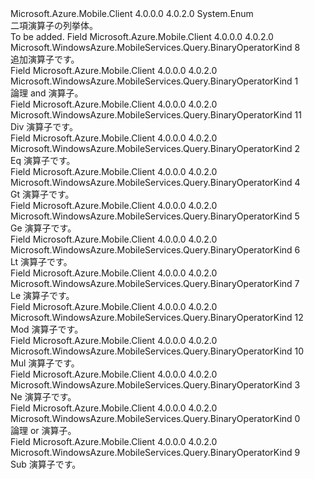 <Type Name="BinaryOperatorKind" FullName="Microsoft.WindowsAzure.MobileServices.Query.BinaryOperatorKind">
  <TypeSignature Language="C#" Value="public enum BinaryOperatorKind" />
  <TypeSignature Language="ILAsm" Value=".class public auto ansi sealed BinaryOperatorKind extends System.Enum" />
  <TypeSignature Language="DocId" Value="T:Microsoft.WindowsAzure.MobileServices.Query.BinaryOperatorKind" />
  <TypeSignature Language="VB.NET" Value="Public Enum BinaryOperatorKind" />
  <TypeSignature Language="F#" Value="type BinaryOperatorKind = " />
  <AssemblyInfo>
    <AssemblyName>Microsoft.Azure.Mobile.Client</AssemblyName>
    <AssemblyVersion>4.0.0.0</AssemblyVersion>
    <AssemblyVersion>4.0.2.0</AssemblyVersion>
  </AssemblyInfo>
  <Base>
    <BaseTypeName>System.Enum</BaseTypeName>
  </Base>
  <Docs>
    <summary>
            二項演算子の列挙体。
            </summary>
    <remarks>To be added.</remarks>
  </Docs>
  <Members>
    <Member MemberName="Add">
      <MemberSignature Language="C#" Value="Add" />
      <MemberSignature Language="ILAsm" Value=".field public static literal valuetype Microsoft.WindowsAzure.MobileServices.Query.BinaryOperatorKind Add = int32(8)" />
      <MemberSignature Language="DocId" Value="F:Microsoft.WindowsAzure.MobileServices.Query.BinaryOperatorKind.Add" />
      <MemberSignature Language="VB.NET" Value="Add" />
      <MemberSignature Language="F#" Value="Add = 8" Usage="Microsoft.WindowsAzure.MobileServices.Query.BinaryOperatorKind.Add" />
      <MemberType>Field</MemberType>
      <AssemblyInfo>
        <AssemblyName>Microsoft.Azure.Mobile.Client</AssemblyName>
        <AssemblyVersion>4.0.0.0</AssemblyVersion>
        <AssemblyVersion>4.0.2.0</AssemblyVersion>
      </AssemblyInfo>
      <ReturnValue>
        <ReturnType>Microsoft.WindowsAzure.MobileServices.Query.BinaryOperatorKind</ReturnType>
      </ReturnValue>
      <MemberValue>8</MemberValue>
      <Docs>
        <summary>
            追加演算子です。
            </summary>
      </Docs>
    </Member>
    <Member MemberName="And">
      <MemberSignature Language="C#" Value="And" />
      <MemberSignature Language="ILAsm" Value=".field public static literal valuetype Microsoft.WindowsAzure.MobileServices.Query.BinaryOperatorKind And = int32(1)" />
      <MemberSignature Language="DocId" Value="F:Microsoft.WindowsAzure.MobileServices.Query.BinaryOperatorKind.And" />
      <MemberSignature Language="VB.NET" Value="And" />
      <MemberSignature Language="F#" Value="And = 1" Usage="Microsoft.WindowsAzure.MobileServices.Query.BinaryOperatorKind.And" />
      <MemberType>Field</MemberType>
      <AssemblyInfo>
        <AssemblyName>Microsoft.Azure.Mobile.Client</AssemblyName>
        <AssemblyVersion>4.0.0.0</AssemblyVersion>
        <AssemblyVersion>4.0.2.0</AssemblyVersion>
      </AssemblyInfo>
      <ReturnValue>
        <ReturnType>Microsoft.WindowsAzure.MobileServices.Query.BinaryOperatorKind</ReturnType>
      </ReturnValue>
      <MemberValue>1</MemberValue>
      <Docs>
        <summary>
            論理 and 演算子。
            </summary>
      </Docs>
    </Member>
    <Member MemberName="Divide">
      <MemberSignature Language="C#" Value="Divide" />
      <MemberSignature Language="ILAsm" Value=".field public static literal valuetype Microsoft.WindowsAzure.MobileServices.Query.BinaryOperatorKind Divide = int32(11)" />
      <MemberSignature Language="DocId" Value="F:Microsoft.WindowsAzure.MobileServices.Query.BinaryOperatorKind.Divide" />
      <MemberSignature Language="VB.NET" Value="Divide" />
      <MemberSignature Language="F#" Value="Divide = 11" Usage="Microsoft.WindowsAzure.MobileServices.Query.BinaryOperatorKind.Divide" />
      <MemberType>Field</MemberType>
      <AssemblyInfo>
        <AssemblyName>Microsoft.Azure.Mobile.Client</AssemblyName>
        <AssemblyVersion>4.0.0.0</AssemblyVersion>
        <AssemblyVersion>4.0.2.0</AssemblyVersion>
      </AssemblyInfo>
      <ReturnValue>
        <ReturnType>Microsoft.WindowsAzure.MobileServices.Query.BinaryOperatorKind</ReturnType>
      </ReturnValue>
      <MemberValue>11</MemberValue>
      <Docs>
        <summary>
            Div 演算子です。
            </summary>
      </Docs>
    </Member>
    <Member MemberName="Equal">
      <MemberSignature Language="C#" Value="Equal" />
      <MemberSignature Language="ILAsm" Value=".field public static literal valuetype Microsoft.WindowsAzure.MobileServices.Query.BinaryOperatorKind Equal = int32(2)" />
      <MemberSignature Language="DocId" Value="F:Microsoft.WindowsAzure.MobileServices.Query.BinaryOperatorKind.Equal" />
      <MemberSignature Language="VB.NET" Value="Equal" />
      <MemberSignature Language="F#" Value="Equal = 2" Usage="Microsoft.WindowsAzure.MobileServices.Query.BinaryOperatorKind.Equal" />
      <MemberType>Field</MemberType>
      <AssemblyInfo>
        <AssemblyName>Microsoft.Azure.Mobile.Client</AssemblyName>
        <AssemblyVersion>4.0.0.0</AssemblyVersion>
        <AssemblyVersion>4.0.2.0</AssemblyVersion>
      </AssemblyInfo>
      <ReturnValue>
        <ReturnType>Microsoft.WindowsAzure.MobileServices.Query.BinaryOperatorKind</ReturnType>
      </ReturnValue>
      <MemberValue>2</MemberValue>
      <Docs>
        <summary>
            Eq 演算子です。
            </summary>
      </Docs>
    </Member>
    <Member MemberName="GreaterThan">
      <MemberSignature Language="C#" Value="GreaterThan" />
      <MemberSignature Language="ILAsm" Value=".field public static literal valuetype Microsoft.WindowsAzure.MobileServices.Query.BinaryOperatorKind GreaterThan = int32(4)" />
      <MemberSignature Language="DocId" Value="F:Microsoft.WindowsAzure.MobileServices.Query.BinaryOperatorKind.GreaterThan" />
      <MemberSignature Language="VB.NET" Value="GreaterThan" />
      <MemberSignature Language="F#" Value="GreaterThan = 4" Usage="Microsoft.WindowsAzure.MobileServices.Query.BinaryOperatorKind.GreaterThan" />
      <MemberType>Field</MemberType>
      <AssemblyInfo>
        <AssemblyName>Microsoft.Azure.Mobile.Client</AssemblyName>
        <AssemblyVersion>4.0.0.0</AssemblyVersion>
        <AssemblyVersion>4.0.2.0</AssemblyVersion>
      </AssemblyInfo>
      <ReturnValue>
        <ReturnType>Microsoft.WindowsAzure.MobileServices.Query.BinaryOperatorKind</ReturnType>
      </ReturnValue>
      <MemberValue>4</MemberValue>
      <Docs>
        <summary>
            Gt 演算子です。
            </summary>
      </Docs>
    </Member>
    <Member MemberName="GreaterThanOrEqual">
      <MemberSignature Language="C#" Value="GreaterThanOrEqual" />
      <MemberSignature Language="ILAsm" Value=".field public static literal valuetype Microsoft.WindowsAzure.MobileServices.Query.BinaryOperatorKind GreaterThanOrEqual = int32(5)" />
      <MemberSignature Language="DocId" Value="F:Microsoft.WindowsAzure.MobileServices.Query.BinaryOperatorKind.GreaterThanOrEqual" />
      <MemberSignature Language="VB.NET" Value="GreaterThanOrEqual" />
      <MemberSignature Language="F#" Value="GreaterThanOrEqual = 5" Usage="Microsoft.WindowsAzure.MobileServices.Query.BinaryOperatorKind.GreaterThanOrEqual" />
      <MemberType>Field</MemberType>
      <AssemblyInfo>
        <AssemblyName>Microsoft.Azure.Mobile.Client</AssemblyName>
        <AssemblyVersion>4.0.0.0</AssemblyVersion>
        <AssemblyVersion>4.0.2.0</AssemblyVersion>
      </AssemblyInfo>
      <ReturnValue>
        <ReturnType>Microsoft.WindowsAzure.MobileServices.Query.BinaryOperatorKind</ReturnType>
      </ReturnValue>
      <MemberValue>5</MemberValue>
      <Docs>
        <summary>
            Ge 演算子です。
            </summary>
      </Docs>
    </Member>
    <Member MemberName="LessThan">
      <MemberSignature Language="C#" Value="LessThan" />
      <MemberSignature Language="ILAsm" Value=".field public static literal valuetype Microsoft.WindowsAzure.MobileServices.Query.BinaryOperatorKind LessThan = int32(6)" />
      <MemberSignature Language="DocId" Value="F:Microsoft.WindowsAzure.MobileServices.Query.BinaryOperatorKind.LessThan" />
      <MemberSignature Language="VB.NET" Value="LessThan" />
      <MemberSignature Language="F#" Value="LessThan = 6" Usage="Microsoft.WindowsAzure.MobileServices.Query.BinaryOperatorKind.LessThan" />
      <MemberType>Field</MemberType>
      <AssemblyInfo>
        <AssemblyName>Microsoft.Azure.Mobile.Client</AssemblyName>
        <AssemblyVersion>4.0.0.0</AssemblyVersion>
        <AssemblyVersion>4.0.2.0</AssemblyVersion>
      </AssemblyInfo>
      <ReturnValue>
        <ReturnType>Microsoft.WindowsAzure.MobileServices.Query.BinaryOperatorKind</ReturnType>
      </ReturnValue>
      <MemberValue>6</MemberValue>
      <Docs>
        <summary>
            Lt 演算子です。
            </summary>
      </Docs>
    </Member>
    <Member MemberName="LessThanOrEqual">
      <MemberSignature Language="C#" Value="LessThanOrEqual" />
      <MemberSignature Language="ILAsm" Value=".field public static literal valuetype Microsoft.WindowsAzure.MobileServices.Query.BinaryOperatorKind LessThanOrEqual = int32(7)" />
      <MemberSignature Language="DocId" Value="F:Microsoft.WindowsAzure.MobileServices.Query.BinaryOperatorKind.LessThanOrEqual" />
      <MemberSignature Language="VB.NET" Value="LessThanOrEqual" />
      <MemberSignature Language="F#" Value="LessThanOrEqual = 7" Usage="Microsoft.WindowsAzure.MobileServices.Query.BinaryOperatorKind.LessThanOrEqual" />
      <MemberType>Field</MemberType>
      <AssemblyInfo>
        <AssemblyName>Microsoft.Azure.Mobile.Client</AssemblyName>
        <AssemblyVersion>4.0.0.0</AssemblyVersion>
        <AssemblyVersion>4.0.2.0</AssemblyVersion>
      </AssemblyInfo>
      <ReturnValue>
        <ReturnType>Microsoft.WindowsAzure.MobileServices.Query.BinaryOperatorKind</ReturnType>
      </ReturnValue>
      <MemberValue>7</MemberValue>
      <Docs>
        <summary>
            Le 演算子です。
            </summary>
      </Docs>
    </Member>
    <Member MemberName="Modulo">
      <MemberSignature Language="C#" Value="Modulo" />
      <MemberSignature Language="ILAsm" Value=".field public static literal valuetype Microsoft.WindowsAzure.MobileServices.Query.BinaryOperatorKind Modulo = int32(12)" />
      <MemberSignature Language="DocId" Value="F:Microsoft.WindowsAzure.MobileServices.Query.BinaryOperatorKind.Modulo" />
      <MemberSignature Language="VB.NET" Value="Modulo" />
      <MemberSignature Language="F#" Value="Modulo = 12" Usage="Microsoft.WindowsAzure.MobileServices.Query.BinaryOperatorKind.Modulo" />
      <MemberType>Field</MemberType>
      <AssemblyInfo>
        <AssemblyName>Microsoft.Azure.Mobile.Client</AssemblyName>
        <AssemblyVersion>4.0.0.0</AssemblyVersion>
        <AssemblyVersion>4.0.2.0</AssemblyVersion>
      </AssemblyInfo>
      <ReturnValue>
        <ReturnType>Microsoft.WindowsAzure.MobileServices.Query.BinaryOperatorKind</ReturnType>
      </ReturnValue>
      <MemberValue>12</MemberValue>
      <Docs>
        <summary>
            Mod 演算子です。
            </summary>
      </Docs>
    </Member>
    <Member MemberName="Multiply">
      <MemberSignature Language="C#" Value="Multiply" />
      <MemberSignature Language="ILAsm" Value=".field public static literal valuetype Microsoft.WindowsAzure.MobileServices.Query.BinaryOperatorKind Multiply = int32(10)" />
      <MemberSignature Language="DocId" Value="F:Microsoft.WindowsAzure.MobileServices.Query.BinaryOperatorKind.Multiply" />
      <MemberSignature Language="VB.NET" Value="Multiply" />
      <MemberSignature Language="F#" Value="Multiply = 10" Usage="Microsoft.WindowsAzure.MobileServices.Query.BinaryOperatorKind.Multiply" />
      <MemberType>Field</MemberType>
      <AssemblyInfo>
        <AssemblyName>Microsoft.Azure.Mobile.Client</AssemblyName>
        <AssemblyVersion>4.0.0.0</AssemblyVersion>
        <AssemblyVersion>4.0.2.0</AssemblyVersion>
      </AssemblyInfo>
      <ReturnValue>
        <ReturnType>Microsoft.WindowsAzure.MobileServices.Query.BinaryOperatorKind</ReturnType>
      </ReturnValue>
      <MemberValue>10</MemberValue>
      <Docs>
        <summary>
            Mul 演算子です。
            </summary>
      </Docs>
    </Member>
    <Member MemberName="NotEqual">
      <MemberSignature Language="C#" Value="NotEqual" />
      <MemberSignature Language="ILAsm" Value=".field public static literal valuetype Microsoft.WindowsAzure.MobileServices.Query.BinaryOperatorKind NotEqual = int32(3)" />
      <MemberSignature Language="DocId" Value="F:Microsoft.WindowsAzure.MobileServices.Query.BinaryOperatorKind.NotEqual" />
      <MemberSignature Language="VB.NET" Value="NotEqual" />
      <MemberSignature Language="F#" Value="NotEqual = 3" Usage="Microsoft.WindowsAzure.MobileServices.Query.BinaryOperatorKind.NotEqual" />
      <MemberType>Field</MemberType>
      <AssemblyInfo>
        <AssemblyName>Microsoft.Azure.Mobile.Client</AssemblyName>
        <AssemblyVersion>4.0.0.0</AssemblyVersion>
        <AssemblyVersion>4.0.2.0</AssemblyVersion>
      </AssemblyInfo>
      <ReturnValue>
        <ReturnType>Microsoft.WindowsAzure.MobileServices.Query.BinaryOperatorKind</ReturnType>
      </ReturnValue>
      <MemberValue>3</MemberValue>
      <Docs>
        <summary>
            Ne 演算子です。
            </summary>
      </Docs>
    </Member>
    <Member MemberName="Or">
      <MemberSignature Language="C#" Value="Or" />
      <MemberSignature Language="ILAsm" Value=".field public static literal valuetype Microsoft.WindowsAzure.MobileServices.Query.BinaryOperatorKind Or = int32(0)" />
      <MemberSignature Language="DocId" Value="F:Microsoft.WindowsAzure.MobileServices.Query.BinaryOperatorKind.Or" />
      <MemberSignature Language="VB.NET" Value="Or" />
      <MemberSignature Language="F#" Value="Or = 0" Usage="Microsoft.WindowsAzure.MobileServices.Query.BinaryOperatorKind.Or" />
      <MemberType>Field</MemberType>
      <AssemblyInfo>
        <AssemblyName>Microsoft.Azure.Mobile.Client</AssemblyName>
        <AssemblyVersion>4.0.0.0</AssemblyVersion>
        <AssemblyVersion>4.0.2.0</AssemblyVersion>
      </AssemblyInfo>
      <ReturnValue>
        <ReturnType>Microsoft.WindowsAzure.MobileServices.Query.BinaryOperatorKind</ReturnType>
      </ReturnValue>
      <MemberValue>0</MemberValue>
      <Docs>
        <summary>
            論理 or 演算子。
            </summary>
      </Docs>
    </Member>
    <Member MemberName="Subtract">
      <MemberSignature Language="C#" Value="Subtract" />
      <MemberSignature Language="ILAsm" Value=".field public static literal valuetype Microsoft.WindowsAzure.MobileServices.Query.BinaryOperatorKind Subtract = int32(9)" />
      <MemberSignature Language="DocId" Value="F:Microsoft.WindowsAzure.MobileServices.Query.BinaryOperatorKind.Subtract" />
      <MemberSignature Language="VB.NET" Value="Subtract" />
      <MemberSignature Language="F#" Value="Subtract = 9" Usage="Microsoft.WindowsAzure.MobileServices.Query.BinaryOperatorKind.Subtract" />
      <MemberType>Field</MemberType>
      <AssemblyInfo>
        <AssemblyName>Microsoft.Azure.Mobile.Client</AssemblyName>
        <AssemblyVersion>4.0.0.0</AssemblyVersion>
        <AssemblyVersion>4.0.2.0</AssemblyVersion>
      </AssemblyInfo>
      <ReturnValue>
        <ReturnType>Microsoft.WindowsAzure.MobileServices.Query.BinaryOperatorKind</ReturnType>
      </ReturnValue>
      <MemberValue>9</MemberValue>
      <Docs>
        <summary>
            Sub 演算子です。
            </summary>
      </Docs>
    </Member>
  </Members>
</Type>